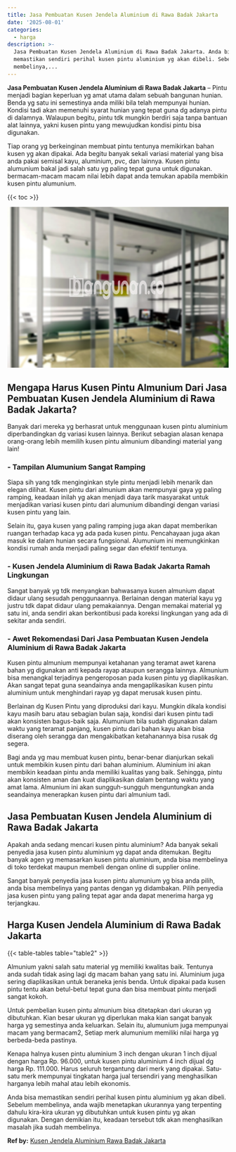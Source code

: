 ```yaml
---
title: Jasa Pembuatan Kusen Jendela Aluminium di Rawa Badak Jakarta
date: '2025-08-01'
categories:
  - harga
description: >-
  Jasa Pembuatan Kusen Jendela Aluminium di Rawa Badak Jakarta. Anda bisa
  memastikan sendiri perihal kusen pintu aluminium yg akan dibeli. Sebelum
  membelinya,...
---
```


**Jasa Pembuatan Kusen Jendela Aluminium di Rawa Badak Jakarta** – Pintu menjadi bagian keperluan yg amat utama dalam sebuah bangunan hunian. Benda yg satu ini semestinya anda miliki bila telah mempunyai hunian. Kondisi tadi akan memenuhi syarat hunian yang tepat guna dg adanya pintu di dalamnya. Walaupun begitu, pintu tdk mungkin berdiri saja tanpa bantuan alat lainnya, yakni kusen pintu yang mewujudkan kondisi pintu bisa digunakan.

Tiap orang yg berkeinginan membuat pintu tentunya memikirkan bahan kusen yg akan dipakai. Ada begitu banyak sekali variasi material yang bisa anda pakai semisal kayu, aluminium, pvc, dan lainnya. Kusen pintu alumunium bakal jadi salah satu yg paling tepat guna untuk digunakan. bermacam-macam macam nilai lebih dapat anda temukan apabila membikin kusen pintu alumunium.

{{< toc >}}

![Jasa Pembuatan Kusen Jendela Aluminium di Rawa Badak Jakarta](/images/harga-kusen-jendela-alumunium-43.png)

## Mengapa Harus Kusen Pintu Almunium Dari Jasa Pembuatan Kusen Jendela Aluminium di Rawa Badak Jakarta?

Banyak dari mereka yg berhasrat untuk menggunaan kusen pintu aluminium diperbandingkan dg variasi kusen lainnya. Berikut sebagian alasan kenapa orang-orang lebih memilih kusen pintu almunium dibandingi material yang lain!

### \- Tampilan Alumunium Sangat Ramping

Siapa sih yang tdk menginginkan style pintu menjadi lebih menarik dan elegan dilihat. Kusen pintu dari almunium akan mempunyai gaya yg paling ramping, keadaan inilah yg akan menjadi daya tarik masyarakat untuk menjadikan variasi kusen pintu dari alumunium dibandingi dengan variasi kusen pintu yang lain.

Selain itu, gaya kusen yang paling ramping juga akan dapat memberikan ruangan terhadap kaca yg ada pada kusen pintu. Pencahayaan juga akan masuk ke dalam hunian secara fungsional. Alumunium ini memungkinkan kondisi rumah anda menjadi paling segar dan efektif tentunya.

### \- Kusen Jendela Aluminium di Rawa Badak Jakarta Ramah Lingkungan

Sangat banyak yg tdk menyangkan bahwasanya kusen almunium dapat didaur ulang sesudah penggunaannya. Berlainan dengan material kayu yg justru tdk dapat didaur ulang pemakaiannya. Dengan memakai material yg satu ini, anda sendiri akan berkontibusi pada koreksi lingkungan yang ada di sekitar anda sendiri.

### \- Awet Rekomendasi Dari Jasa Pembuatan Kusen Jendela Aluminium di Rawa Badak Jakarta

Kusen pintu almunium mempunyai ketahanan yang teramat awet karena bahan yg digunakan anti kepada rayap ataupun serangga lainnya. Almunium bisa menangkal terjadinya pengeroposan pada kusen pintu yg diaplikasikan. Akan sangat tepat guna seandainya anda mengaplikasikan kusen pintu aluminium untuk menghindari rayap yg dapat merusak kusen pintu.

Berlainan dg Kusen Pintu yang diproduksi dari kayu. Mungkin dikala kondisi kayu masih baru atau sebagian bulan saja, kondisi dari kusen pintu tadi akan konsisten bagus-baik saja. Alumunium bila sudah digunakan dalam waktu yang teramat panjang, kusen pintu dari bahan kayu akan bisa diserang oleh serangga dan mengakibatkan ketahanannya bisa rusak dg segera.

Bagi anda yg mau membuat kusen pintu, benar-benar dianjurkan sekali untuk membikin kusen pintu dari bahan aluminium. Aluminium ini akan membikin keadaan pintu anda memiliki kualitas yang baik. Sehingga, pintu akan konsisten aman dan kuat diaplikasikan dalam bentang waktu yang amat lama. Almunium ini akan sungguh-sungguh menguntungkan anda seandainya menerapkan kusen pintu dari almunium tadi.

## Jasa Pembuatan Kusen Jendela Aluminium di Rawa Badak Jakarta

Apakah anda sedang mencari kusen pintu aluminium? Ada banyak sekali penyedia jasa kusen pintu aluminium yg dapat anda ditemukan. Begitu banyak agen yg memasarkan kusen pintu aluminium, anda bisa membelinya di toko terdekat maupun membeli dengan online di supplier online.

Sangat banyak penyedia jasa kusen pintu alumunium yg bisa anda pilih, anda bisa membelinya yang pantas dengan yg didambakan. Pilih penyedia jasa kusen pintu yang paling tepat agar anda dapat menerima harga yg terjangkau.

## Harga Kusen Jendela Aluminium di Rawa Badak Jakarta

{{< table-tables table="table2" >}}

Almunium yakni salah satu material yg memiliki kwalitas baik. Tentunya anda sudah tidak asing lagi dg macam bahan yang satu ini. Aluminium juga sering diaplikasikan untuk beraneka jenis benda. Untuk dipakai pada kusen pintu tentu akan betul-betul tepat guna dan bisa membuat pintu menjadi sangat kokoh.

Untuk pembelian kusen pintu almunium bisa ditetapkan dari ukuran yg dibutuhkan. Kian besar ukuran yg diperlukan maka kian sangat banyak harga yg semestinya anda keluarkan. Selain itu, alumunium juga mempunyai macam yang bermacam2, Setiap merk alumunium memiliki nilai harga yg berbeda-beda pastinya.

Kenapa halnya kusen pintu aluminium 3 inch dengan ukuran 1 inch dijual dengan harga Rp. 96.000, untuk kusen pintu aluminium 4 inch dijual dg harga Rp. 111.000. Harus seluruh tergantung dari merk yang dipakai. Satu-satu merk mempunyai tingkatan harga jual tersendiri yang menghasilkan harganya lebih mahal atau lebih ekonomis.

Anda bisa memastikan sendiri perihal kusen pintu aluminium yg akan dibeli. Sebelum membelinya, anda wajib menetapkan ukurannya yang terpenting dahulu kira-kira ukuran yg dibutuhkan untuk kusen pintu yg akan digunakan. Dengan demikian itu, keadaan tersebut tdk akan menghasilkan masalah jika sudah membelinya.

**Ref by:** [Kusen Jendela Aluminium Rawa Badak Jakarta](https://id.wikipedia.org/wiki/Kusen)
